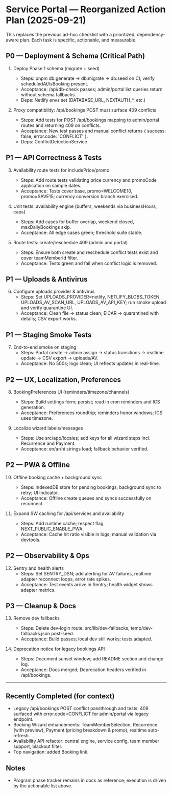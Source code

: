# Service Portal — Reorganized Action Plan (2025-09-21)

This replaces the previous ad-hoc checklist with a prioritized, dependency-aware plan. Each task is specific, actionable, and measurable.

## P0 — Deployment & Schema (Critical Path)
1. Deploy Phase 1 schema (migrate + seed)
   - Steps: pnpm db:generate → db:migrate → db:seed on CI; verify scheduledAt/isBooking present.
   - Acceptance: /api/db-check passes; admin/portal list queries return without schema fallbacks.
   - Deps: Netlify envs set (DATABASE_URL, NEXTAUTH_*, etc.)

2. Proxy compatibility: /api/bookings POST must surface 409 conflicts
   - Steps: Add tests for POST /api/bookings mapping to admin/portal routes and returning 409 on conflicts.
   - Acceptance: New test passes and manual conflict returns { success: false, error.code: 'CONFLICT' }.
   - Deps: ConflictDetectionService

## P1 — API Correctness & Tests
3. Availability route tests for includePrice/promo
   - Steps: Add route tests validating price currency and promoCode application on sample dates.
   - Acceptance: Tests cover base, promo=WELCOME10, promo=SAVE15; currency conversion branch exercised.

4. Unit tests: availability engine (buffers, weekends via businessHours, caps)
   - Steps: Add cases for buffer overlap, weekend closed, maxDailyBookings skip.
   - Acceptance: All edge cases green; threshold suite stable.

5. Route tests: create/reschedule 409 (admin and portal)
   - Steps: Ensure both create and reschedule conflict tests exist and cover teamMemberId filter.
   - Acceptance: Tests green and fail when conflict logic is removed.

## P1 — Uploads & Antivirus
6. Configure uploads provider & antivirus
   - Steps: Set UPLOADS_PROVIDER=netlify, NETLIFY_BLOBS_TOKEN, UPLOADS_AV_SCAN_URL, UPLOADS_AV_API_KEY; run smoke upload and verify quarantine UI.
   - Acceptance: Clean file → status clean; EICAR → quarantined with details; CSV export works.

## P1 — Staging Smoke Tests
7. End-to-end smoke on staging
   - Steps: Portal create → admin assign → status transitions → realtime update → CSV export → uploads/AV.
   - Acceptance: No 500s; logs clean; UI reflects updates in real-time.

## P2 — UX, Localization, Preferences
8. BookingPreferences UI (reminders/timezone/channels)
   - Steps: Build settings form; persist; read in cron reminders and ICS generation.
   - Acceptance: Preferences roundtrip; reminders honor windows; ICS uses timezone.

9. Localize wizard labels/messages
   - Steps: Use src/app/locales; add keys for all wizard steps incl. Recurrence and Payment.
   - Acceptance: en/ar/hi strings load; fallback behavior verified.

## P2 — PWA & Offline
10. Offline booking cache + background sync
    - Steps: IndexedDB store for pending bookings; background sync to retry; UI indicator.
    - Acceptance: Offline create queues and syncs successfully on reconnect.

11. Expand SW caching for /api/services and availability
    - Steps: Add runtime cache; respect flag NEXT_PUBLIC_ENABLE_PWA.
    - Acceptance: Cache hit ratio visible in logs; manual validation via devtools.

## P2 — Observability & Ops
12. Sentry and health alerts
    - Steps: Set SENTRY_DSN; add alerting for AV failures, realtime adapter reconnect loops, error rate spikes.
    - Acceptance: Test events arrive in Sentry; health widget shows adapter metrics.

## P3 — Cleanup & Docs
13. Remove dev fallbacks
    - Steps: Delete dev-login route, src/lib/dev-fallbacks, temp/dev-fallbacks.json post-seed.
    - Acceptance: Build passes; local dev still works; tests adapted.

14. Deprecation notice for legacy bookings API
    - Steps: Document sunset window; add README section and change log.
    - Acceptance: Docs merged; Deprecation headers verified in /api/bookings.

---

## Recently Completed (for context)
- Legacy /api/bookings POST conflict passthrough and tests: 409 surfaced with error.code=CONFLICT for admin/portal via legacy endpoint.
- Booking Wizard enhancements: TeamMemberSelection, Recurrence (with preview), Payment (pricing breakdown & promo), realtime auto-refresh.
- Availability API refactor: central engine, service config, team member support, blackout filter.
- Top navigation: added Booking link.

## Notes
- Program phase tracker remains in docs as reference; execution is driven by the actionable list above.

